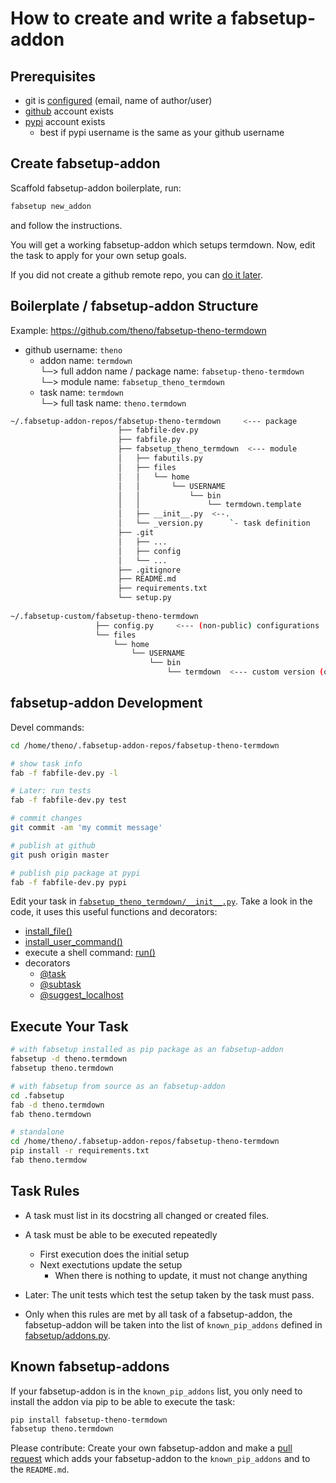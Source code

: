# How to create and write a fabsetup-addon

## Prerequisites

* git is
  [configured](https://help.github.com/articles/setting-your-username-in-git/)
  (email, name of author/user)
* [github](https://github.com) account exists
* [pypi](https://pypi.python.org) account exists
  * best if pypi username is the same as your github username

## Create fabsetup-addon

Scaffold fabsetup-addon boilerplate, run:

```sh
fabsetup new_addon
```

and follow the instructions.

You will get a working fabsetup-addon which setups termdown.  Now, edit the
task to apply for your own setup goals.

If you did not create a github remote repo, you can
[do it later](https://help.github.com/articles/adding-an-existing-project-to-github-using-the-command-line]).

## Boilerplate / fabsetup-addon Structure

Example: https://github.com/theno/fabsetup-theno-termdown

* github username: `theno`
  * addon name: `termdown`  
    └─> full addon name / package name: `fabsetup-theno-termdown`  
    └─> module name: `fabsetup_theno_termdown`
  * task name: `termdown`  
    └─> full task name: `theno.termdown`

```sh
~/.fabsetup-addon-repos/fabsetup-theno-termdown     <--- package
                        ├── fabfile-dev.py
                        ├── fabfile.py
                        ├── fabsetup_theno_termdown  <--- module
                        │   ├── fabutils.py
                        │   ├── files
                        │   │   └── home
                        │   │       └── USERNAME
                        │   │           └── bin
                        │   │               └── termdown.template
                        │   ├── __init__.py  <--.
                        │   └── _version.py      `- task definition                                      `
                        ├── .git
                        │   ├── ...
                        │   ├── config
                        │   └── ...
                        ├── .gitignore
                        ├── README.md
                        ├── requirements.txt
                        └── setup.py
                        
~/.fabsetup-custom/fabsetup-theno-termdown
                   ├── config.py     <--- (non-public) configurations
                   └── files
                       └── home
                           └── USERNAME
                               └── bin
                                   └── termdown  <--- custom version (optional)
```

## fabsetup-addon Development

Devel commands:

```sh
cd /home/theno/.fabsetup-addon-repos/fabsetup-theno-termdown

# show task info
fab -f fabfile-dev.py -l

# Later: run tests
fab -f fabfile-dev.py test

# commit changes
git commit -am 'my commit message'

# publish at github
git push origin master

# publish pip package at pypi
fab -f fabfile-dev.py pypi
```

Edit your task in [`fabsetup_theno_termdown/__init__.py`](https://github.com/theno/fabsetup-theno-termdown/blob/master/fabsetup_theno_termdown/__init__.py). Take a look in the code, it uses this useful functions and decorators:

* [install_file()](https://github.com/theno/fabsetup/blob/ddae2cf810b3db2413cb06abd3ac4dd738d92e07/fabsetup/fabutils.py#L507)
* [install_user_command()](https://github.com/theno/fabsetup/blob/ddae2cf810b3db2413cb06abd3ac4dd738d92e07/fabsetup/fabutils.py#L568)
* execute a shell command: [run()](https://github.com/theno/fabsetup/blob/ddae2cf810b3db2413cb06abd3ac4dd738d92e07/fabsetup/fabutils.py#L65)
* decorators
  * [@task](https://github.com/theno/fabsetup/blob/ddae2cf810b3db2413cb06abd3ac4dd738d92e07/fabsetup/fabutils.py#L171)
  * [@subtask](https://github.com/theno/fabsetup/blob/ddae2cf810b3db2413cb06abd3ac4dd738d92e07/fabsetup/fabutils.py#L193)
  * [@suggest_localhost](https://github.com/theno/fabsetup/blob/ddae2cf810b3db2413cb06abd3ac4dd738d92e07/fabsetup/fabutils.py#L29)

## Execute Your Task

```sh
# with fabsetup installed as pip package as an fabsetup-addon
fabsetup -d theno.termdown
fabsetup theno.termdown

# with fabsetup from source as an fabsetup-addon
cd .fabsetup
fab -d theno.termdown
fab theno.termdown

# standalone
cd /home/theno/.fabsetup-addon-repos/fabsetup-theno-termdown
pip install -r requirements.txt
fab theno.termdow
```

## Task Rules

* A task must list in its docstring all changed or created files.

* A task must be able to be executed repeatedly
  * First execution does the initial setup
  * Next exectutions update the setup
    * When there is nothing to update, it must not change anything

* Later:
  The unit tests which test the setup taken by the task must pass.

* Only when this rules are met by all task of a fabsetup-addon, the
  fabsetup-addon will be taken into the list of `known_pip_addons`
  defined in
  [fabsetup/addons.py](https://github.com/theno/fabsetup/blob/master/fabsetup/addons.py#L11).
  
## Known fabsetup-addons

If your fabsetup-addon is in the `known_pip_addons` list, you only need to
install the addon via pip to be able to execute the task:

```sh
pip install fabsetup-theno-termdown
fabsetup theno.termdown
```

Please contribute: Create your own fabsetup-addon and make a
[pull request](https://github.com/theno/fabsetup/pulls)
which adds your fabsetup-addon to the `known_pip_addons`
and to the `README.md`.
